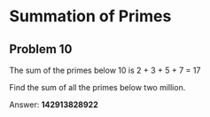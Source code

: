 # Summation of Primes
## Problem 10

The sum of the primes below 10 is 2 + 3 + 5 + 7 = 17

Find the sum of all the primes below two million.

Answer: __142913828922__

